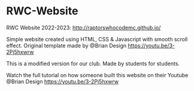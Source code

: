 # RWC-Website
RWC Website 2022-2023: http://raptorswhocodemc.github.io/

Simple website created using HTML, CSS &amp; Javascript with smooth scroll effect. Original template made by @Brian Design https://youtu.be/3-2Pj5hxwrw

This is a modified version for our club. Made by students for students. 

Watch the full tutorial on how someone built this website on their Youtube @Brian Design https://youtu.be/3-2Pj5hxwrw



